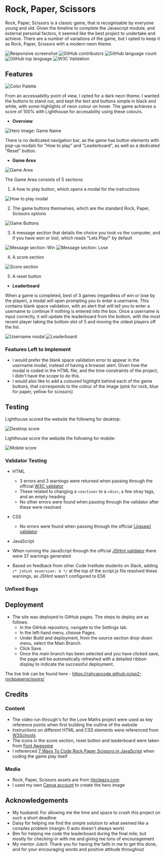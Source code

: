 # Rock, Paper, Scissors

Rock, Paper, Scissors is a classic game, that is recognisable by everyone young and old. Given the timeline to complete the Javascript module, and external personal factors, it seemed like the best project to undertake and achieve. There are a number of variations of the game, but I opted to keep it as Rock, Paper, Scissors with a modern neon theme.

![Responsive screenshot](https://github.com/rahcancode/pp2-rockpaperscissors/blob/main/media/responsive-screenshot.JPG) ![GitHub contributors](https://img.shields.io/github/contributors/rahcancode/pp2-rockpaperscissors) ![GitHub language count](https://img.shields.io/github/languages/count/rahcancode/pp2-rockpaperscissors) ![GitHub top language](https://img.shields.io/github/languages/top/rahcancode/pp2-rockpaperscissors) ![W3C Validation](https://img.shields.io/w3c-validation/default?targetUrl=https%3A%2F%2Frahcancode.github.io%2Fpp2-rockpaperscissorslizardspock%2F)
## Features 

![Color Palette](https://github.com/rahcancode/pp2-rockpaperscissors/blob/main/media/colour-pallette.JPG)

From an accessability point of view, I opted for a dark neon theme. I wanted the buttons to stand out, and kept the text and buttons simple in black and white, with some highlights of neon colour on hover. The game achieves a score of 100% with Lighthouse for accesability using these colours.

- __Overview__

![Hero Image: Game Name](https://github.com/rahcancode/pp2-rockpaperscissors/blob/main/media/hero-image-500.png)

There is no dedicated navigation bar, as the game has button elements with pop-up modals for "How to play" and "Leaderboard", as well as a dedicated "Reset" button.

- __Game Area__

![Game Area](https://github.com/rahcancode/pp2-rockpaperscissors/blob/main/media/game-area.JPG)

The Game Area consists of 5 sections: 
1. A how to play button, which opens a modal for the instructions

![How to play modal](https://github.com/rahcancode/pp2-rockpaperscissors/blob/main/media/play-modal.JPG)

2. The game buttons themselves, which are the standard Rock, Paper, Scissors options

![Game Buttons](https://github.com/rahcancode/pp2-rockpaperscissors/blob/main/media/buttons.JPG)

3. A message section that details the choice you took vs the computer, and if you have won or lost, which reads "Lets Play!" by default

![Message section: Win](https://github.com/rahcancode/pp2-rockpaperscissors/blob/main/media/win.JPG)
![Message section: Lose](https://github.com/rahcancode/pp2-rockpaperscissors/blob/main/media/lose.JPG)

4. A score section

![Score section](https://github.com/rahcancode/pp2-rockpaperscissors/blob/main/media/score.JPG)

5. A reset button 

- __Leaderboard__

When a game is completed, best of 3 games (regardless of win or lose by the player), a modal will open prompting you to enter a username. This contains blank space validation, with an alert that will tell you to enter a username to continue if nothing is entered into the box. Once a username is input correctly, it will update the leaderboard from the bottom, with the most recent player taking the bottom slot of 5 and moving the oldest players off the list.

![Username modal](https://github.com/rahcancode/pp2-rockpaperscissors/blob/main/media/leaderboard.JPG)
![Leaderboard](https://github.com/rahcancode/pp2-rockpaperscissorslizardspock/blob/main/media/leaderboard.JPG)

### Features Left to Implement

- I would prefer the blank space validation error to appear in the username modal, instead of having a browser alert. Given how the modal is coded in the HTML file, and the time constraints of the project, I didn't have the scope to do this.
- I would also like to add a coloured highlight behind each of the game buttons, that corresponds to the colour of the image (pink for rock, blue for paper, yellow for scissors)

## Testing 

Lighthouse scored the website the following for desktop:

![Desktop score](https://github.com/rahcancode/pp2-rockpaperscissors/blob/main/media/performance-desktop.JPG)

Lighthouse score the website the following for mobile:

![Mobile score](https://github.com/rahcancode/pp2-rockpaperscissors/blob/main/media/performance-mobile.JPG)
### Validator Testing 

- HTML
  - 3 errors and 3 warnings were returned when passing through the official [W3C validator](https://validator.w3.org/nu/?doc=https%3A%2F%2Frahcancode.github.io%2Fpp2-rockpaperscissors%2F)
  - These related to changing a `<section>` to a `<div>`, a few stray tags, and an empty heading
  - No other errors were found when passing through the validator after these were resolved

- CSS
  - No errors were found when passing through the official [(Jigsaw) validator](https://jigsaw.w3.org/css-validator/validator?uri=https%3A%2F%2Frahcancode.github.io%2Fpp2-rockpaperscissors%2F&profile=css3svg&usermedium=all&warning=1&vextwarning=&lang=en)

- JavaScript
- When running the JavaScript through the official [JSHint validator](https://jshint.com/) there were 37 warnings generated
- Based on feedback from other Code Institute students on Slack, adding `/* jshint esversion: 6 */` at the top of the script.js file resolved these warnings, as JSHint wasn't configured to ES6

### Unfixed Bugs

## Deployment

- The site was deployed to GitHub pages. The steps to deploy are as follows: 
  - In the GitHub repository, navigate to the Settings tab. 
  - In the left-hand menu, choose Pages.
  - Under Build and deployment, from the source section drop-down menu, select the Main Branch.
  - Click Save.
  - Once the main branch has been selected and you have clicked save, the page will be automatically refreshed with a detailed ribbon display to indicate the successful deployment. 

The live link can be found here - https://rahcancode.github.io/pp2-rockpaperscissors/
## Credits 
### Content 

- The video run through's for the Love Maths project were used as key reference points when first building the outline of the website
- Instructions on different HTML and CSS elements were referenced from [W3Schools](https://www.w3schools.com/)
- The icons in the score section, reset button and leaderboard were taken from [Font Awesome](https://fontawesome.com/)
- I referenced [7 Ways To Code Rock Paper Scissors in JavaScript](https://betterprogramming.pub/7-ways-to-code-rock-paper-scissors-in-javascript-4189a5e7e535) when coding the game play itself
### Media

- Rock, Paper, Scissors assets are from [Vecteezy.com](https://www.vecteezy.com/vector-art/691497-rock-paper-scissors-neon-icons)
- I used my own [Canva account](https://www.canva.com/design/DAFX3MvwCpI/cZYk6Gs3occ-ZLJXsp6yaA/view?utm_content=DAFX3MvwCpI&utm_campaign=designshare&utm_medium=link2&utm_source=sharebutton) to create the hero image

## Acknowledgements

- My husband: For allowing me the time and space to crush this project on such a short deadline
- Daisy for helping me find the simple solution to what seemed like a complex problem (margin: 0 auto doesn't always work)
- Bim for helping me code the leaderboard during the final mile, but mostly for checking-in with me and giving me tons of encouragement
- My mentor Jubril: Thank you for having the faith in me to get this done, and for your encouraging words and positive attitude throughout

